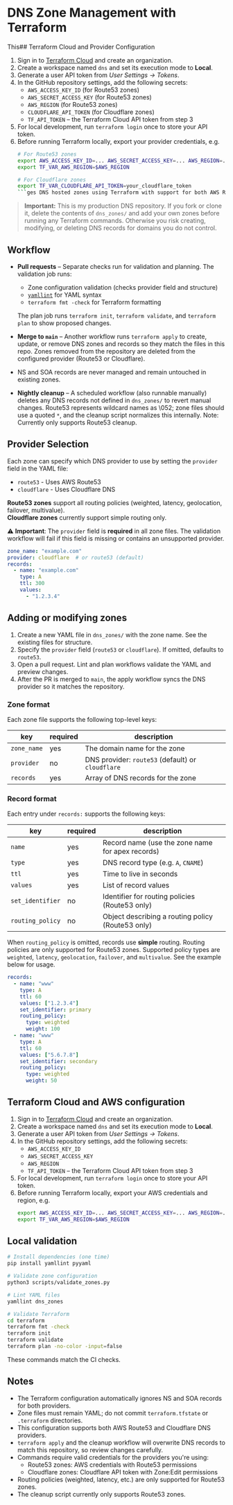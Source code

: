 # DNS Zone Management with Terraform

This## Terraform Cloud and Provider Configuration

1. Sign in to [Terraform Cloud](https://app.terraform.io/) and create an organization.
2. Create a workspace named `dns` and set its execution mode to **Local**.
3. Generate a user API token from *User Settings → Tokens*.
4. In the GitHub repository settings, add the following secrets:
   * `AWS_ACCESS_KEY_ID` (for Route53 zones)
   * `AWS_SECRET_ACCESS_KEY` (for Route53 zones)
   * `AWS_REGION` (for Route53 zones)
   * `CLOUDFLARE_API_TOKEN` (for Cloudflare zones)
   * `TF_API_TOKEN` – the Terraform Cloud API token from step 3
5. For local development, run `terraform login` once to store your API token.
6. Before running Terraform locally, export your provider credentials, e.g.
   ```bash
   # For Route53 zones
   export AWS_ACCESS_KEY_ID=... AWS_SECRET_ACCESS_KEY=... AWS_REGION=...
   export TF_VAR_AWS_REGION=$AWS_REGION
   
   # For Cloudflare zones
   export TF_VAR_CLOUDFLARE_API_TOKEN=your_cloudflare_token
   ```ges DNS hosted zones using Terraform with support for both AWS Route53 and Cloudflare providers. Zone definitions live in [`dns_zones/`](dns_zones) as YAML files, and the Terraform configuration resides in [`terraform/`](terraform).

> **Important:** This is my production DNS repository. If you fork or clone it, delete the contents of `dns_zones/` and add your own zones before running any Terraform commands. Otherwise you risk creating, modifying, or deleting DNS records for domains you do not control.

## Workflow

* **Pull requests** – Separate checks run for validation and planning. The validation job runs:
  - Zone configuration validation (checks provider field and structure)
  - [`yamllint`](https://yamllint.readthedocs.io) for YAML syntax
  - `terraform fmt -check` for Terraform formatting
  
  The plan job runs `terraform init`, `terraform validate`, and `terraform plan` to show proposed changes.
* **Merge to `main`** – Another workflow runs `terraform apply` to create, update, or remove DNS zones and records so they match the files in this repo. Zones removed from the repository are deleted from the configured provider (Route53 or Cloudflare).
* NS and SOA records are never managed and remain untouched in existing zones.
* **Nightly cleanup** – A scheduled workflow (also runnable manually) deletes any DNS records not defined in `dns_zones/` to revert manual changes. Route53 represents wildcard names as \052; zone files should use a quoted `*`, and the cleanup script normalizes this internally. Note: Currently only supports Route53 cleanup.

## Provider Selection

Each zone can specify which DNS provider to use by setting the `provider` field in the YAML file:

- `route53` - Uses AWS Route53  
- `cloudflare` - Uses Cloudflare DNS

**Route53 zones** support all routing policies (weighted, latency, geolocation, failover, multivalue).  
**Cloudflare zones** currently support simple routing only.

⚠️ **Important**: The `provider` field is **required** in all zone files. The validation workflow will fail if this field is missing or contains an unsupported provider.

```yaml
zone_name: "example.com"
provider: cloudflare  # or route53 (default)
records:
  - name: "example.com"
    type: A
    ttl: 300
    values:
      - "1.2.3.4"
```

## Adding or modifying zones

1. Create a new YAML file in `dns_zones/` with the zone name. See the existing files for structure.
2. Specify the `provider` field (`route53` or `cloudflare`). If omitted, defaults to `route53`.
3. Open a pull request. Lint and plan workflows validate the YAML and preview changes.
4. After the PR is merged to `main`, the apply workflow syncs the DNS provider so it matches the repository.

### Zone format

Each zone file supports the following top-level keys:

| key | required | description |
|-----|----------|-------------|
| `zone_name` | yes | The domain name for the zone |
| `provider` | no | DNS provider: `route53` (default) or `cloudflare` |
| `records` | yes | Array of DNS records for the zone |

### Record format

Each entry under `records:` supports the following keys:

| key | required | description |
|-----|----------|-------------|
| `name` | yes | Record name (use the zone name for apex records) |
| `type` | yes | DNS record type (e.g. `A`, `CNAME`) |
| `ttl` | yes | Time to live in seconds |
| `values` | yes | List of record values |
| `set_identifier` | no | Identifier for routing policies (Route53 only) |
| `routing_policy` | no | Object describing a routing policy (Route53 only) |

When `routing_policy` is omitted, records use **simple** routing. Routing policies are only supported for Route53 zones. Supported policy types are `weighted`, `latency`, `geolocation`, `failover`, and `multivalue`. See the example below for usage.

```yaml
records:
  - name: "www"
    type: A
    ttl: 60
    values: ["1.2.3.4"]
    set_identifier: primary
    routing_policy:
      type: weighted
      weight: 100
  - name: "www"
    type: A
    ttl: 60
    values: ["5.6.7.8"]
    set_identifier: secondary
    routing_policy:
      type: weighted
      weight: 50
```

## Terraform Cloud and AWS configuration

1. Sign in to [Terraform Cloud](https://app.terraform.io/) and create an organization.
2. Create a workspace named `dns` and set its execution mode to **Local**.
3. Generate a user API token from *User Settings → Tokens*.
4. In the GitHub repository settings, add the following secrets:
   * `AWS_ACCESS_KEY_ID`
   * `AWS_SECRET_ACCESS_KEY`
   * `AWS_REGION`
   * `TF_API_TOKEN` – the Terraform Cloud API token from step 3
5. For local development, run `terraform login` once to store your API token.
6. Before running Terraform locally, export your AWS credentials and region, e.g.
   ```bash
   export AWS_ACCESS_KEY_ID=... AWS_SECRET_ACCESS_KEY=... AWS_REGION=...
   export TF_VAR_AWS_REGION=$AWS_REGION
   ```

## Local validation

```bash
# Install dependencies (one time)
pip install yamllint pyyaml

# Validate zone configuration
python3 scripts/validate_zones.py

# Lint YAML files
yamllint dns_zones

# Validate Terraform
cd terraform
terraform fmt -check
terraform init
terraform validate
terraform plan -no-color -input=false
```

These commands match the CI checks.

## Notes

* The Terraform configuration automatically ignores NS and SOA records for both providers.
* Zone files must remain YAML; do not commit `terraform.tfstate` or `.terraform` directories.
* This configuration supports both AWS Route53 and Cloudflare DNS providers.
* `terraform apply` and the cleanup workflow will overwrite DNS records to match this repository, so review changes carefully.
* Commands require valid credentials for the providers you're using:
  - Route53 zones: AWS credentials with Route53 permissions
  - Cloudflare zones: Cloudflare API token with Zone:Edit permissions
* Routing policies (weighted, latency, etc.) are only supported for Route53 zones.
* The cleanup script currently only supports Route53 zones.
